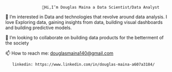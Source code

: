                     👋Hi,I’m Douglas Maina a Data Scientist/Data Analyst
                    

 👀 I’m interested in Data and technologies that revolve around data analysis.
    I love Exploring data, gaining insights from data, building visual dashboards and building predictive models. 

💞️ I’m looking to collaborate on building data products for the betterment of the society
 
 📫 How to reach me: douglasmaina140@gmail.com

       linkedin: https://www.linkedin.com/in/douglas-maina-a607a3184/

<!---
Dougy140/Dougy140 is a ✨ special ✨ repository because its `README.md` (this file) appears on your GitHub profile.
You can click the Preview link to take a look at your changes.
--->
